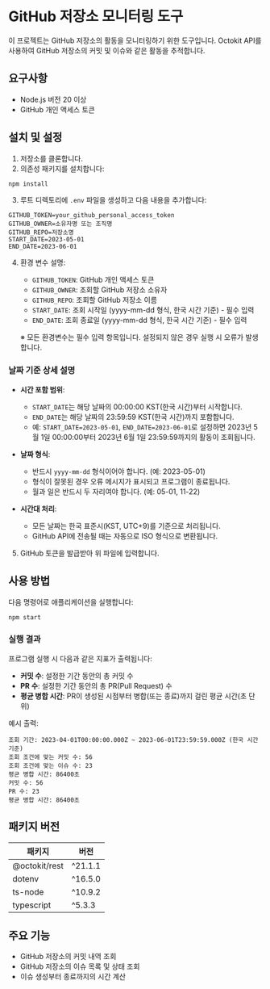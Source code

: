 # GitHub 저장소 모니터링 도구

이 프로젝트는 GitHub 저장소의 활동을 모니터링하기 위한 도구입니다. Octokit API를 사용하여 GitHub 저장소의 커밋 및 이슈와 같은 활동을 추적합니다.

## 요구사항

- Node.js 버전 20 이상
- GitHub 개인 액세스 토큰

## 설치 및 설정

1. 저장소를 클론합니다.
2. 의존성 패키지를 설치합니다:

```bash
npm install
```

3. 루트 디렉토리에 `.env` 파일을 생성하고 다음 내용을 추가합니다:

```
GITHUB_TOKEN=your_github_personal_access_token
GITHUB_OWNER=소유자명 또는 조직명
GITHUB_REPO=저장소명
START_DATE=2023-05-01
END_DATE=2023-06-01
```

4. 환경 변수 설명:

   - `GITHUB_TOKEN`: GitHub 개인 액세스 토큰
   - `GITHUB_OWNER`: 조회할 GitHub 저장소 소유자
   - `GITHUB_REPO`: 조회할 GitHub 저장소 이름
   - `START_DATE`: 조회 시작일 (yyyy-mm-dd 형식, 한국 시간 기준) - 필수 입력
   - `END_DATE`: 조회 종료일 (yyyy-mm-dd 형식, 한국 시간 기준) - 필수 입력

   ※ 모든 환경변수는 필수 입력 항목입니다. 설정되지 않은 경우 실행 시 오류가 발생합니다.

### 날짜 기준 상세 설명

- **시간 포함 범위**:

  - `START_DATE`는 해당 날짜의 00:00:00 KST(한국 시간)부터 시작합니다.
  - `END_DATE`는 해당 날짜의 23:59:59 KST(한국 시간)까지 포함합니다.
  - 예: `START_DATE=2023-05-01`, `END_DATE=2023-06-01`로 설정하면 2023년 5월 1일 00:00:00부터 2023년 6월 1일 23:59:59까지의 활동이 조회됩니다.

- **날짜 형식**:

  - 반드시 `yyyy-mm-dd` 형식이어야 합니다. (예: 2023-05-01)
  - 형식이 잘못된 경우 오류 메시지가 표시되고 프로그램이 종료됩니다.
  - 월과 일은 반드시 두 자리여야 합니다. (예: 05-01, 11-22)

- **시간대 처리**:
  - 모든 날짜는 한국 표준시(KST, UTC+9)를 기준으로 처리됩니다.
  - GitHub API에 전송될 때는 자동으로 ISO 형식으로 변환됩니다.

5. GitHub 토큰을 발급받아 위 파일에 입력합니다.

## 사용 방법

다음 명령어로 애플리케이션을 실행합니다:

```bash
npm start
```

### 실행 결과

프로그램 실행 시 다음과 같은 지표가 출력됩니다:

- **커밋 수**: 설정한 기간 동안의 총 커밋 수
- **PR 수**: 설정한 기간 동안의 총 PR(Pull Request) 수
- **평균 병합 시간**: PR이 생성된 시점부터 병합(또는 종료)까지 걸린 평균 시간(초 단위)

예시 출력:

```
조회 기간: 2023-04-01T00:00:00.000Z ~ 2023-06-01T23:59:59.000Z (한국 시간 기준)
조회 조건에 맞는 커밋 수: 56
조회 조건에 맞는 이슈 수: 23
평균 병합 시간: 86400초
커밋 수: 56
PR 수: 23
평균 병합 시간: 86400초
```

## 패키지 버전

| 패키지        | 버전    |
| ------------- | ------- |
| @octokit/rest | ^21.1.1 |
| dotenv        | ^16.5.0 |
| ts-node       | ^10.9.2 |
| typescript    | ^5.3.3  |

## 주요 기능

- GitHub 저장소의 커밋 내역 조회
- GitHub 저장소의 이슈 목록 및 상태 조회
- 이슈 생성부터 종료까지의 시간 계산
